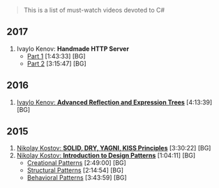 > This is a list of must-watch videos devoted to C#

## 2017
1. Ivaylo Kenov: **Handmade HTTP Server**
	* [Part 1](https://www.youtube.com/watch?v=0dyObeLDCFE) [1:43:33] [BG]
	* [Part 2](https://www.youtube.com/watch?v=rh260jma1nU) [3:15:47] [BG]
  
## 2016
1. [Ivaylo Kenov: **Advanced Reflection and Expression Trees**](https://www.youtube.com/watch?v=Fl3tORcgRfE) [4:13:39] [BG]

## 2015
1. [Nikolay Kostov: **SOLID, DRY, YAGNI, KISS Principles**](https://www.youtube.com/watch?v=IOL_II1EDjM) [3:30:22] [BG]
1. [Nikolay Kostov: **Introduction to Design Patterns**](https://www.youtube.com/watch?v=wWXcCWSzlLw) [1:04:11] [BG]
	* [Creational Patterns](https://www.youtube.com/watch?v=RWhyptmXW9M) [2:49:00] [BG]
	* [Structural Patterns](https://www.youtube.com/watch?v=Nh-p5W1mSbg) [2:14:54] [BG]
	* [Behavioral Patterns](https://www.youtube.com/watch?v=FqghM0Hpfzk) [3:43:59] [BG]
